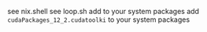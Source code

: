see nix.shell
see loop.sh
add  to your system packages
add `cudaPackages_12_2.cudatoolki` to your system packages
